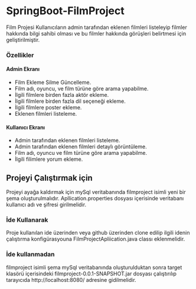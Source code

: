 # SpringBoot-FilmProject
Film Projesi Kullanıcıların admin tarafından eklenen filmleri listeleyip  filmler hakkında bilgi sahibi olması ve bu filmler hakkında görüşleri belirtmesi için geliştirilmiştir.
### Özellikler
#### Admin Ekranı
* Film Ekleme Silme Güncelleme.
* Film adı, oyuncu, ve film türüne göre arama yapabilme. 
* İlgili filmlere  birden fazla aktör ekleme.
* İlgili filmlere birden fazla dil seçeneği ekleme. 
* İlgili filmlere poster ekleme. 
* Eklenen filmleri listeleme.
#### Kullanıcı Ekranı
* Admin tarafından eklenen filmleri listeleme. 
* Admin tarafından eklenen filmleri detaylı görüntüleme. 
* Film adı, oyuncu ve film türüne göre arama yapabilme. 
* İlgili filimlere yorum ekleme. 

## Projeyi Çalıştırmak için 
 Projeyi ayağa kaldırmak için mySql veritabanında filmproject isimli yeni bir şema oluşturulmalıdır.
 Apllication.properties dosyası içerisinde veritabanı kullanıcı adı ve şifresi girilmelidir.
 ### İde Kullanarak 
  Proje kullanılan ide üzerinden veya github üzerinden clone edilip ilgili idenin çalıştırma konfigürasyouna FilmProjectApliication.java classı eklenmelidir.
 ### İde kullanmadan 
  filmproject isimli şema mySql veritabanında oluşturulduktan sonra target klasörü içerisindeki filmproject-0.0.1-SNAPSHOT.jar dosyası çalıştırılıp tarayıcıda  http://localhost:8080/ adresine gidilmelidir.
